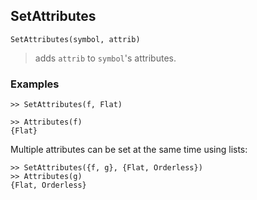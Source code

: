 ## SetAttributes

```
SetAttributes(symbol, attrib)
```

> adds `attrib` to `symbol`'s attributes.
 
### Examples

```
>> SetAttributes(f, Flat) 
   
>> Attributes(f)    
{Flat}    
```

Multiple attributes can be set at the same time using lists:   
 
```
>> SetAttributes({f, g}, {Flat, Orderless})    
>> Attributes(g)    
{Flat, Orderless}    
```
